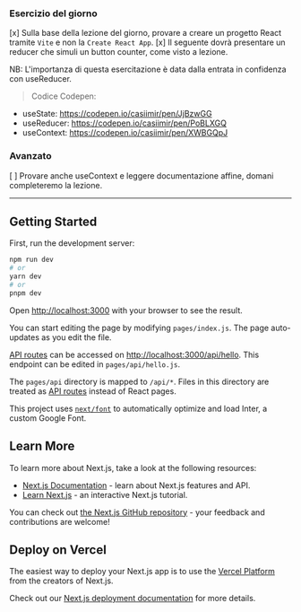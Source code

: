 ### Esercizio del giorno

[x] Sulla base della lezione del giorno, provare a creare un progetto React tramite `Vite` e non la `Create React App`.
[x] Il seguente dovrà presentare un reducer che simuli un button counter, come visto a lezione.

NB: L'importanza di questa esercitazione è data dalla entrata in confidenza con useReducer.

> Codice Codepen:
- useState: https://codepen.io/casiimir/pen/JjBzwGG
- useReducer: https://codepen.io/casiimir/pen/PoBLXGQ
- useContext: https://codepen.io/casiimir/pen/XWBGQpJ

### Avanzato

[ ] Provare anche useContext e leggere documentazione affine, domani completeremo la lezione.


-----------


## Getting Started

First, run the development server:

```bash
npm run dev
# or
yarn dev
# or
pnpm dev
```

Open [http://localhost:3000](http://localhost:3000) with your browser to see the result.

You can start editing the page by modifying `pages/index.js`. The page auto-updates as you edit the file.

[API routes](https://nextjs.org/docs/api-routes/introduction) can be accessed on [http://localhost:3000/api/hello](http://localhost:3000/api/hello). This endpoint can be edited in `pages/api/hello.js`.

The `pages/api` directory is mapped to `/api/*`. Files in this directory are treated as [API routes](https://nextjs.org/docs/api-routes/introduction) instead of React pages.

This project uses [`next/font`](https://nextjs.org/docs/basic-features/font-optimization) to automatically optimize and load Inter, a custom Google Font.

## Learn More

To learn more about Next.js, take a look at the following resources:

- [Next.js Documentation](https://nextjs.org/docs) - learn about Next.js features and API.
- [Learn Next.js](https://nextjs.org/learn) - an interactive Next.js tutorial.

You can check out [the Next.js GitHub repository](https://github.com/vercel/next.js/) - your feedback and contributions are welcome!

## Deploy on Vercel

The easiest way to deploy your Next.js app is to use the [Vercel Platform](https://vercel.com/new?utm_medium=default-template&filter=next.js&utm_source=create-next-app&utm_campaign=create-next-app-readme) from the creators of Next.js.

Check out our [Next.js deployment documentation](https://nextjs.org/docs/deployment) for more details.
